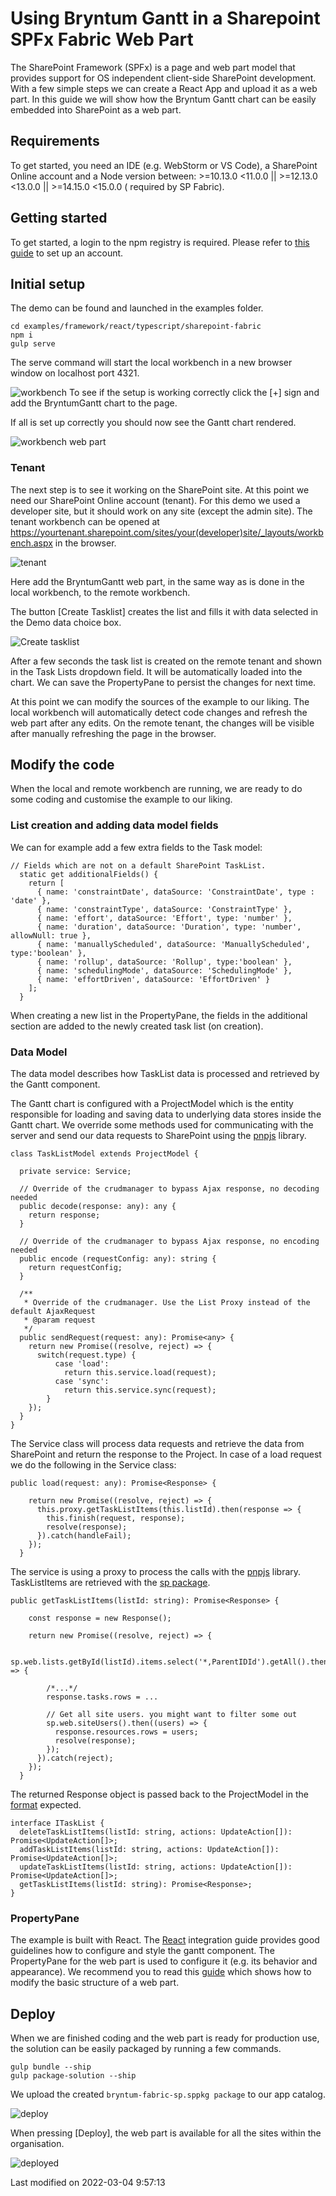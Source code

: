 # Using Bryntum Gantt in a Sharepoint SPFx Fabric Web Part

The SharePoint Framework (SPFx) is a page and web part model that provides support for OS independent client-side
SharePoint development. With a few simple steps we can create a React App and upload it as a web part. In this guide we
will show how the Bryntum Gantt chart can be easily embedded into SharePoint as a web part.

## Requirements

To get started, you need an IDE (e.g. WebStorm or VS Code), a SharePoint Online account and a Node version between: >=10.13.0 <11.0.0 || >=12.13.0 <13.0.0 || >=14.15.0 <15.0.0 (
required by SP Fabric).

## Getting started

To get started, a login to the npm registry is required. Please refer to [this guide](#Gantt/guides/npm-repository.md)
to set up an account.

## Initial setup

The demo can be found and launched in the examples folder.

```shell
cd examples/framework/react/typescript/sharepoint-fabric
npm i
gulp serve
```

The serve command will start the local workbench in a new browser window on localhost port 4321.

![workbench](Gantt/screen_sp_0.png)
To see if the setup is working correctly click the [+] sign and add the BryntumGantt chart to the page.

If all is set up correctly you should now see the Gantt chart rendered.

![workbench web part](Gantt/screen_sp_1.png)


### Tenant

The next step is to see it working on the SharePoint site. At this point we need our SharePoint Online account (tenant).
For this demo we used a developer site, but it should work on any site (except the admin site). The tenant workbench can
be opened at https://yourtenant.sharepoint.com/sites/your(developer)site/_layouts/workbench.aspx in the browser.

![tenant](Gantt/screen_sp_3.png)

Here add the BryntumGantt web part, in the same way as is done in the local workbench, to the remote workbench.

The button [Create Tasklist] creates the list and fills it with data selected in the Demo data choice box.

![Create tasklist](Gantt/screen_sp_4.png)

After a few seconds the task list is created on the remote tenant and shown in the Task Lists dropdown field. It will be
automatically loaded into the chart. We can save the PropertyPane to persist the changes for next time.

At this point we can modify the sources of the example to our liking. The local workbench will automatically detect code
changes and refresh the web part after any edits. On the remote tenant, the changes will be visible after manually
refreshing the page in the browser.

## Modify the code

When the local and remote workbench are running, we are ready to do some coding and customise the example to our liking.

### List creation and adding data model fields

We can for example add a few extra fields to the Task model:
```
// Fields which are not on a default SharePoint TaskList.
  static get additionalFields() {
    return [
      { name: 'constraintDate', dataSource: 'ConstraintDate', type : 'date' },
      { name: 'constraintType', dataSource: 'ConstraintType' },
      { name: 'effort', dataSource: 'Effort', type: 'number' },
      { name: 'duration', dataSource: 'Duration', type: 'number', allowNull: true },
      { name: 'manuallyScheduled', dataSource: 'ManuallyScheduled', type:'boolean' },
      { name: 'rollup', dataSource: 'Rollup', type:'boolean' },
      { name: 'schedulingMode', dataSource: 'SchedulingMode' },
      { name: 'effortDriven', dataSource: 'EffortDriven' }
    ];
  }
```

When creating a new list in the PropertyPane, the fields in the additional section are added to the newly created task
list (on creation).

### Data Model

The data model describes how TaskList data is processed and retrieved by the Gantt component.

The Gantt chart is configured with a ProjectModel which is the entity responsible for loading and saving data to
underlying data stores inside the Gantt chart. We override some methods used for communicating with the server and send
our data requests to SharePoint using the [pnpjs](https://pnp.github.io/pnpjs/) library.

```
class TaskListModel extends ProjectModel {

  private service: Service;

  // Override of the crudmanager to bypass Ajax response, no decoding needed
  public decode(response: any): any {
    return response;
  }

  // Override of the crudmanager to bypass Ajax response, no encoding needed
  public encode (requestConfig: any): string {
    return requestConfig;
  }

  /**
   * Override of the crudmanager. Use the List Proxy instead of the default AjaxRequest
   * @param request
   */
  public sendRequest(request: any): Promise<any> {
    return new Promise((resolve, reject) => {
      switch(request.type) {
          case 'load':
            return this.service.load(request);
          case 'sync':
            return this.service.sync(request);
        }
    });
  }
}
```

The Service class will process data requests and retrieve the data from SharePoint and return the response to the
Project. In case of a load request we do the following in the Service class:

```
public load(request: any): Promise<Response> {

    return new Promise((resolve, reject) => {
      this.proxy.getTaskListItems(this.listId).then(response => {
        this.finish(request, response);
        resolve(response);
      }).catch(handleFail);
    });
  }
```

The service is using a proxy to process the calls with the [pnpjs](https://pnp.github.io/pnpjs/) library.
TaskListItems are retrieved with the [sp package](https://pnp.github.io/pnpjs/sp/).

```
public getTaskListItems(listId: string): Promise<Response> {

    const response = new Response();

    return new Promise((resolve, reject) => {

      sp.web.lists.getById(listId).items.select('*,ParentIDId').getAll().then((tasks) => {

        /*...*/
        response.tasks.rows = ...

        // Get all site users. you might want to filter some out
        sp.web.siteUsers().then((users) => {
          response.resources.rows = users;
          resolve(response);
        });
      }).catch(reject);
    });
  }
```

The returned Response object is passed back to the ProjectModel in the [format](#Gantt/guides/data/crud_manager.md)
expected.

```
interface ITaskList {
  deleteTaskListItems(listId: string, actions: UpdateAction[]): Promise<UpdateAction[]>;
  addTaskListItems(listId: string, actions: UpdateAction[]): Promise<UpdateAction[]>;
  updateTaskListItems(listId: string, actions: UpdateAction[]): Promise<UpdateAction[]>;
  getTaskListItems(listId: string): Promise<Response>;
}
```

### PropertyPane

The example is built with React. The [React](#Gantt/guides/integration/react/guide.md) integration guide provides good
guidelines how to configure and style the gantt component. The PropertyPane for the web part is used to configure it
(e.g. its behavior and appearance). We recommend you to read
this [guide](https://docs.microsoft.com/nl-nl/sharepoint/dev/spfx/web-parts/get-started/build-a-hello-world-web-part)
which shows how to modify the basic structure of a web part.

## Deploy

When we are finished coding and the web part is ready for production use, the solution can be easily packaged by running
a few commands.

```
gulp bundle --ship
gulp package-solution --ship
```

We upload the created `bryntum-fabric-sp.sppkg package` to our app catalog.

![deploy](Gantt/screen_sp_5.png)

When pressing [Deploy], the web part is available for all the sites within the organisation.

![deployed](Gantt/screen_sp_6.png)


<p class="last-modified">Last modified on 2022-03-04 9:57:13</p>